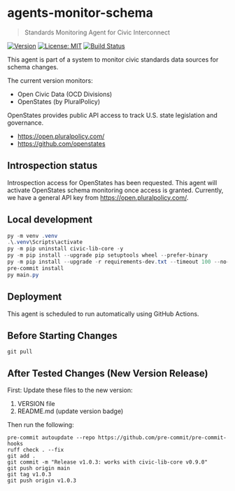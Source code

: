 # agents-monitor-schema

> Standards Monitoring Agent for Civic Interconnect

[![Version](https://img.shields.io/badge/version-v1.0.3-blue)](https://github.com/civic-interconnect/agents-monitor-schema/releases)
[![License: MIT](https://img.shields.io/badge/license-MIT-green.svg)](https://opensource.org/licenses/MIT)
[![Build Status](https://github.com/civic-interconnect/agents-monitor-schema/actions/workflows/agent-runner.yml/badge.svg)](https://github.com/civic-interconnect/agents-monitor-schema/actions)

This agent is part of a system to monitor civic standards data sources for schema changes.

The current version monitors:

- Open Civic Data (OCD Divisions)
- OpenStates (by PluralPolicy)

OpenStates provides public API access to track U.S. state legislation and governance.

- <https://open.pluralpolicy.com/>
- <https://github.com/openstates>

## Introspection status

Introspection access for OpenStates has been requested.
This agent will activate OpenStates schema monitoring once access is granted.
Currently, we have a general API key from <https://open.pluralpolicy.com/>.

## Local development

```powershell
py -m venv .venv
.\.venv\Scripts\activate
py -m pip uninstall civic-lib-core -y
py -m pip install --upgrade pip setuptools wheel --prefer-binary
py -m pip install --upgrade -r requirements-dev.txt --timeout 100 --no-cache-dir
pre-commit install
py main.py
```

## Deployment

This agent is scheduled to run automatically using GitHub Actions.

## Before Starting Changes

```shell
git pull
```

## After Tested Changes (New Version Release)

First: Update these files to the new version:

1. VERSION file
2. README.md (update version badge)

Then run the following:

```shell
pre-commit autoupdate --repo https://github.com/pre-commit/pre-commit-hooks
ruff check . --fix
git add .
git commit -m "Release v1.0.3: works with civic-lib-core v0.9.0"
git push origin main
git tag v1.0.3
git push origin v1.0.3
```
